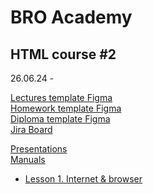 # BRO Academy 

## HTML course #2

26.06.24 - 

[Lectures template Figma]()          
[Homework template Figma]()            
[Diploma template Figma]()                 
[Jira Board](https://bro-academy.atlassian.net/jira/core/projects/BAHC2/board)                
<!-- [Criterias](criteria.md)                -->

[Presentations](presentations)    
[Manuals](manuals)              

- [Lesson 1. Internet & browser](lesson-1.md)             
<!-- - [Lesson 2. HTML](lesson-2.md) 
- [Lesson 3. Git](lesson-3.md) 
- [Lesson 4. CSS](lesson-4.md)
- [Lesson 5. Images](lesson-5.md) 
- [Lesson 6. CSS+](lesson-6.md) 
- Practice
- Practice
- [Lesson 7. Forms](lesson-7.md)
- [Lesson 8. Document model & flexbox](lesson-8.md) 
- [Lesson 9. Grid](lesson-9.md) 
- [Lesson 10. Animation](lesson-10.md) 
- [Practice](pre-final-practise.md)
- [Final](final.md)  -->
